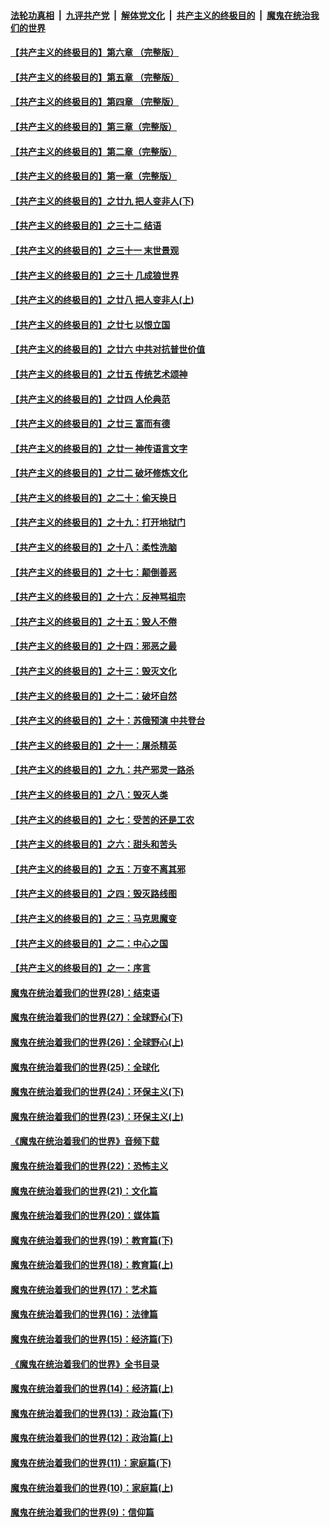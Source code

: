 

####  [法轮功真相](../../../../basic/blob/master/README.md?t=06160002) &nbsp;|&nbsp; [九评共产党](../../../../9ping.md/blob/master/README.md?t=06160002) &nbsp;|&nbsp; [解体党文化](../../../../jtdwh.md/blob/master/README.md?t=06160002)  &nbsp;|&nbsp; [共产主义的终极目的](../../../../gczydzjmd.md/blob/master/README.md?t=06160002) &nbsp;|&nbsp; [魔鬼在统治我们的世界](../../../../mgztzwmdsj.md/blob/master/README.md?t=06160002) 

#### [【共产主义的终极目的】第六章 （完整版）](../pages/nsc422/n11428913.md?t=06160002) 

#### [【共产主义的终极目的】第五章 （完整版）](../pages/nsc422/n11428912.md?t=06160002) 

#### [【共产主义的终极目的】第四章 （完整版）](../pages/nsc422/n11428907.md?t=06160002) 

#### [【共产主义的终极目的】第三章（完整版）](../pages/nsc422/n11428848.md?t=06160002) 

#### [【共产主义的终极目的】第二章（完整版）](../pages/nsc422/n11428831.md?t=06160002) 

#### [【共产主义的终极目的】第一章（完整版）](../pages/nsc422/n11417651.md?t=06160002) 

#### [【共产主义的终极目的】之廿九 把人变非人(下)](../pages/nsc422/n11344140.md?t=06160002) 

#### [【共产主义的终极目的】之三十二 结语](../pages/nsc422/n11360535.md?t=06160002) 

#### [【共产主义的终极目的】之三十一 末世景观](../pages/nsc422/n11351129.md?t=06160002) 

#### [【共产主义的终极目的】之三十 几成狼世界](../pages/nsc422/n11348280.md?t=06160002) 

#### [【共产主义的终极目的】之廿八 把人变非人(上)](../pages/nsc422/n11340492.md?t=06160002) 

#### [【共产主义的终极目的】之廿七 以恨立国](../pages/nsc422/n11336944.md?t=06160002) 

#### [【共产主义的终极目的】之廿六 中共对抗普世价值](../pages/nsc422/n11324785.md?t=06160002) 

#### [【共产主义的终极目的】之廿五 传统艺术颂神](../pages/nsc422/n11296396.md?t=06160002) 

#### [【共产主义的终极目的】之廿四 人伦典范](../pages/nsc422/n11296397.md?t=06160002) 

#### [【共产主义的终极目的】之廿三 富而有德](../pages/nsc422/n11283598.md?t=06160002) 

#### [【共产主义的终极目的】之廿一 神传语言文字](../pages/nsc422/n11263265.md?t=06160002) 

#### [【共产主义的终极目的】之廿二 破坏修炼文化](../pages/nsc422/n11245728.md?t=06160002) 

#### [【共产主义的终极目的】之二十：偷天换日](../pages/nsc422/n11238846.md?t=06160002) 

#### [【共产主义的终极目的】之十九：打开地狱门](../pages/nsc422/n11206376.md?t=06160002) 

#### [【共产主义的终极目的】之十八：柔性洗脑](../pages/nsc422/n11199994.md?t=06160002) 

#### [【共产主义的终极目的】之十七：颠倒善恶](../pages/nsc422/n11179782.md?t=06160002) 

#### [【共产主义的终极目的】之十六：反神骂祖宗](../pages/nsc422/n11166798.md?t=06160002) 

#### [【共产主义的终极目的】之十五：毁人不倦](../pages/nsc422/n11166792.md?t=06160002) 

#### [【共产主义的终极目的】之十四：邪恶之最](../pages/nsc422/n11150249.md?t=06160002) 

#### [【共产主义的终极目的】之十三：毁灭文化](../pages/nsc422/n11135227.md?t=06160002) 

#### [【共产主义的终极目的】之十二：破坏自然](../pages/nsc422/n11135214.md?t=06160002) 

#### [【共产主义的终极目的】之十：苏俄预演 中共登台](../pages/nsc422/n11118424.md?t=06160002) 

#### [【共产主义的终极目的】之十一：屠杀精英](../pages/nsc422/n11118442.md?t=06160002) 

#### [【共产主义的终极目的】之九：共产邪灵一路杀](../pages/nsc422/n11114139.md?t=06160002) 

#### [【共产主义的终极目的】之八：毁灭人类](../pages/nsc422/n11108503.md?t=06160002) 

#### [【共产主义的终极目的】之七：受苦的还是工农](../pages/nsc422/n11101809.md?t=06160002) 

#### [【共产主义的终极目的】之六：甜头和苦头](../pages/nsc422/n11096971.md?t=06160002) 

#### [【共产主义的终极目的】之五：万变不离其邪](../pages/nsc422/n11091285.md?t=06160002) 

#### [【共产主义的终极目的】之四：毁灭路线图](../pages/nsc422/n11086284.md?t=06160002) 

#### [【共产主义的终极目的】之三：马克思魔变](../pages/nsc422/n11061941.md?t=06160002) 

#### [【共产主义的终极目的】之二：中心之国](../pages/nsc422/n11047728.md?t=06160002) 

#### [【共产主义的终极目的】之一：序言](../pages/nsc422/n11086077.md?t=06160002) 

#### [魔鬼在统治着我们的世界(28)：结束语](../pages/nsc422/n10936246.md?t=06160002) 

#### [魔鬼在统治着我们的世界(27)：全球野心(下)](../pages/nsc422/n10928319.md?t=06160002) 

#### [魔鬼在统治着我们的世界(26)：全球野心(上)](../pages/nsc422/n10900318.md?t=06160002) 

#### [魔鬼在统治着我们的世界(25)：全球化](../pages/nsc422/n10788205.md?t=06160002) 

#### [魔鬼在统治着我们的世界(24)：环保主义(下)](../pages/nsc422/n10695307.md?t=06160002) 

#### [魔鬼在统治着我们的世界(23)：环保主义(上)](../pages/nsc422/n10688613.md?t=06160002) 

#### [《魔鬼在统治着我们的世界》音频下载](../pages/nsc422/n10635553.md?t=06160002) 

#### [魔鬼在统治着我们的世界(22)：恐怖主义](../pages/nsc422/n10614727.md?t=06160002) 

#### [魔鬼在统治着我们的世界(21)：文化篇](../pages/nsc422/n10597706.md?t=06160002) 

#### [魔鬼在统治着我们的世界(20)：媒体篇](../pages/nsc422/n10586579.md?t=06160002) 

#### [魔鬼在统治着我们的世界(19)：教育篇(下)](../pages/nsc422/n10564808.md?t=06160002) 

#### [魔鬼在统治着我们的世界(18)：教育篇(上)](../pages/nsc422/n10526970.md?t=06160002) 

#### [魔鬼在统治着我们的世界(17)：艺术篇](../pages/nsc422/n10499093.md?t=06160002) 

#### [魔鬼在统治着我们的世界(16)：法律篇](../pages/nsc422/n10485969.md?t=06160002) 

#### [魔鬼在统治着我们的世界(15)：经济篇(下)](../pages/nsc422/n10469975.md?t=06160002) 

#### [《魔鬼在统治着我们的世界》全书目录](../pages/nsc422/n10464261.md?t=06160002) 

#### [魔鬼在统治着我们的世界(14)：经济篇(上)](../pages/nsc422/n10457370.md?t=06160002) 

#### [魔鬼在统治着我们的世界(13)：政治篇(下)](../pages/nsc422/n10448270.md?t=06160002) 

#### [魔鬼在统治着我们的世界(12)：政治篇(上)](../pages/nsc422/n10444576.md?t=06160002) 

#### [魔鬼在统治着我们的世界(11)：家庭篇(下)](../pages/nsc422/n10440961.md?t=06160002) 

#### [魔鬼在统治着我们的世界(10)：家庭篇(上)](../pages/nsc422/n10435448.md?t=06160002) 

#### [魔鬼在统治着我们的世界(9)：信仰篇](../pages/nsc422/n10432159.md?t=06160002) 

